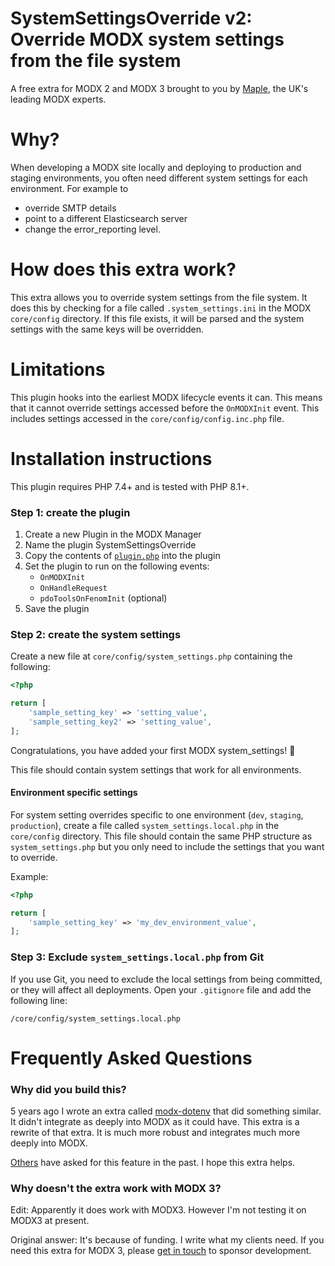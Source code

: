 # SystemSettingsOverride v2: Override MODX system settings from the file system

A free extra for MODX 2 and MODX 3 brought to you by [Maple](https://www.mapledesign.co.uk/modx/), the UK's leading MODX experts.

# Why?
When developing a MODX site locally and deploying to production and staging environments, you often need different system settings for each environment. For example to
* override SMTP details
* point to a different Elasticsearch server
* change the error_reporting level.

# How does this extra work?
This extra allows you to override system settings from the file system. It does this by checking for a file called `.system_settings.ini` in the MODX `core/config` directory. If this file exists, it will be parsed and the system settings with the same keys will be overridden.

# Limitations
This plugin hooks into the earliest MODX lifecycle events it can. This means that it cannot override settings accessed before the `OnMODXInit` event. This includes settings accessed in the `core/config/config.inc.php` file.

# Installation instructions
This plugin requires PHP 7.4+ and is tested with PHP 8.1+.

### Step 1: create the plugin

1. Create a new Plugin in the MODX Manager
2. Name the plugin SystemSettingsOverride
3. Copy the contents of [`plugin.php`](plugin.php) into the plugin
4. Set the plugin to run on the following events:
     * `OnMODXInit`
     * `OnHandleRequest`
     * `pdoToolsOnFenomInit` (optional)
5. Save the plugin

### Step 2: create the system settings

Create a new file at `core/config/system_settings.php` containing the following:

```php
<?php

return [
    'sample_setting_key' => 'setting_value',
    'sample_setting_key2' => 'setting_value',
];
```

Congratulations, you have added your first MODX system_settings! :tada:

This file should contain system settings that work for all environments.

#### Environment specific settings
For system setting overrides specific to one environment (`dev`, `staging`, `production`), create a file called `system_settings.local.php` in the `core/config` directory. This file should contain the same PHP structure as `system_settings.php` but you only need to include the settings that you want to override.

Example:

```php
<?php

return [
    'sample_setting_key' => 'my_dev_environment_value',
];
```

### Step 3: Exclude `system_settings.local.php` from Git

If you use Git, you need to exclude the local settings from being committed, or they will affect all deployments. Open your `.gitignore` file and add the following line:

    /core/config/system_settings.local.php

# Frequently Asked Questions

### Why did you build this?
5 years ago I wrote an extra called [modx-dotenv](https://github.com/pbowyer/modx-dotenv/tree/master) that did something similar. It didn't integrate as deeply into MODX as it could have. This extra is a rewrite of that extra. It is much more robust and integrates much more deeply into MODX.

[Others](https://community.modx.com/t/environmental-variables/4057) have asked for this feature in the past. I hope this extra helps.

### Why doesn't the extra work with MODX 3?
Edit: Apparently it does work with MODX3. However I'm not testing it on MODX3 at present.

Original answer: It's because of funding. I write what my clients need. If you need this extra for MODX 3, please [get in touch](https://www.mapledesign.co.uk/contact/) to sponsor development.
